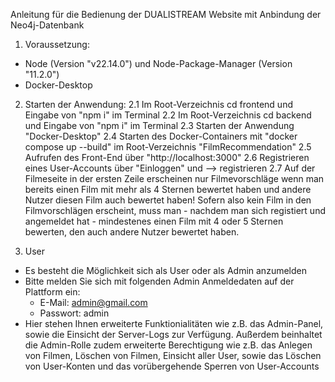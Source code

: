 Anleitung für die Bedienung der DUALISTREAM Website mit Anbindung der Neo4j-Datenbank

1. Voraussetzung:
- Node (Version "v22.14.0") und Node-Package-Manager (Version "11.2.0")
- Docker-Desktop

2. Starten der Anwendung:
2.1 Im Root-Verzeichnis cd frontend und Eingabe von "npm i" im Terminal
2.2 Im Root-Verzeichnis cd backend und Eingabe von "npm i" im Terminal
2.3 Starten der Anwendung "Docker-Desktop"
2.4 Starten des Docker-Containers mit "docker compose up --build" im Root-Verzeichnis "FilmRecommendation"
2.5 Aufrufen des Front-End über "http://localhost:3000"
2.6 Registrieren eines User-Accounts über "Einloggen" und --> registrieren
2.7 Auf der Filmeseite in der ersten Zeile erscheinen nur Filmevorschläge wenn man bereits einen Film mit mehr als 4 Sternen bewertet haben und andere Nutzer diesen Film auch bewertet haben! Sofern also kein Film in den Filmvorschlägen erscheint, muss man - nachdem man sich registiert und angemeldet hat - mindestenes einen Film mit 4 oder 5 Sternen bewerten, den auch andere Nutzer bewertet haben.

3. User
- Es besteht die Möglichkeit sich als User oder als Admin anzumelden
- Bitte melden Sie sich mit folgenden Admin Anmeldedaten auf der Plattform ein:
    - E-Mail: admin@gmail.com
    - Passwort: admin
- Hier stehen Ihnen erweiterte Funktionialitäten wie z.B. das Admin-Panel, sowie die Einsicht der Server-Logs zur Verfügung. Außerdem beinhaltet die Admin-Rolle zudem erweiterte Berechtigung
  wie z.B. das Anlegen von Filmen, Löschen von Filmen, Einsicht aller User, sowie das Löschen von User-Konten und das vorübergehende Sperren von User-Accounts


